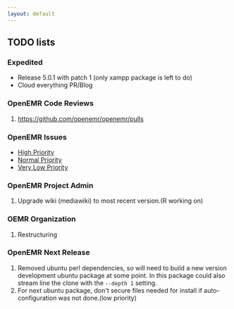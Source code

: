 ```yaml
---
layout: default
---
```

## TODO lists

### Expedited
* Release 5.0.1 with patch 1 (only xampp package is left to do)
* Cloud everything PR/Blog

### OpenEMR Code Reviews
1. https://github.com/openemr/openemr/pulls

### OpenEMR Issues
* [High Priority](https://github.com/openemr/openemr/milestone/2)
* [Normal Priority](https://github.com/openemr/openemr/milestone/4)
* [Very Low Priority](https://github.com/openemr/openemr/milestone/5)

### OpenEMR Project Admin
1. Upgrade wiki (mediawiki) to most recent version.(R working on)

### OEMR Organization
1. Restructuring

### OpenEMR Next Release
1. Removed ubuntu perl dependencies, so will need to build a new version development ubuntu package at some point. In this package could also stream line the clone with the `--depth 1` setting.
1. For next ubuntu package, don't secure files needed for install if auto-configuration was not done.(low priority)
